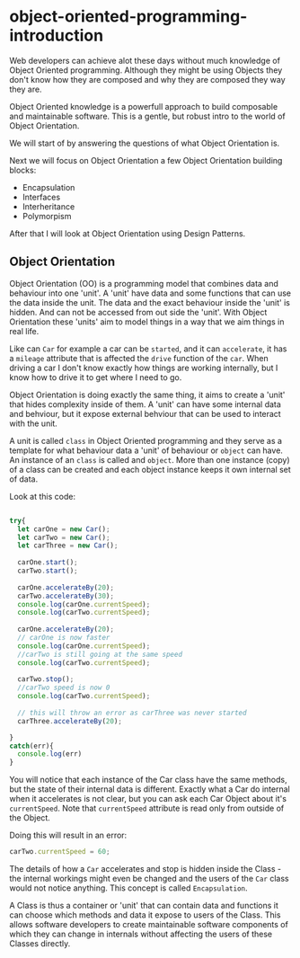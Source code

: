# object-oriented-programming-introduction

Web developers can achieve alot these days without much knowledge of Object Oriented programming. Although they might be using Objects they don't know how they are composed and why they are composed they way they are.

Object Oriented knowledge is a powerfull approach to build composable and maintainable software. This is a gentle, but robust intro to the world of Object Orientation. 

We will start of by answering the questions of what Object Orientation is.

Next we will focus on Object Orientation a few Object Orientation building blocks:

* Encapsulation
* Interfaces
* Interheritance
* Polymorpism

After that I will look at Object Orientation using Design Patterns.

## Object Orientation

Object Orientation (OO) is a programming model that combines data and behaviour into one 'unit'. A 'unit' have data and some functions that can use the data inside the unit. The data and the exact behaviour inside the 'unit' is hidden. And can not be accessed from out side the 'unit'. With Object Orientation these 'units' aim to model things in a way that we aim things in real life. 

Like can `Car` for example a car can be `started`, and it can `accelerate`, it has a `mileage` attribute that is affected the `drive` function of the `car`. When driving a car I don't know exactly how things are working internally, but I know how to drive it to get where I need to go.

Object Orientation is doing exactly the same thing, it aims to create a 'unit' that hides complexity inside of them. A 'unit' can have some internal data and behviour, but it expose external behviour that can be used to interact with the unit.

A unit is called `class` in Object Oriented programming and they serve as a template for what behaviour data a 'unit' of behaviour or `object` can have. An instance of an `class` is called and `object`. More than one instance (copy) of a class can be created and each object instance keeps it own internal set of data.

Look at this code:

```typescript

try{
  let carOne = new Car();
  let carTwo = new Car();
  let carThree = new Car();
  
  carOne.start();
  carTwo.start();
  
  carOne.accelerateBy(20);
  carTwo.accelerateBy(30);
  console.log(carOne.currentSpeed);
  console.log(carTwo.currentSpeed);
  
  carOne.accelerateBy(20);
  // carOne is now faster  
  console.log(carOne.currentSpeed);
  //carTwo is still going at the same speed
  console.log(carTwo.currentSpeed);
  
  carTwo.stop();
  //carTwo speed is now 0
  console.log(carTwo.currentSpeed);
  
  // this will throw an error as carThree was never started
  carThree.accelerateBy(20);

}
catch(err){
  console.log(err)
}
```

You will notice that each instance of the Car class have the same methods, but the state of their internal data is different.
Exactly what a Car do internal when it accelerates is not clear, but you can ask each Car Object about it's `currentSpeed`. Note that `currentSpeed` attribute is read only from outside of the Object.

Doing this will result in an error:

```typescript
carTwo.currentSpeed = 60;
```

The details of how a `Car` accelerates and stop is hidden inside the Class - the internal workings might even be changed and the users of the `Car` class would not notice anything. This concept is called `Encapsulation`.

A Class is thus a container or 'unit' that can contain data and functions it can choose which methods and data it expose to users of the Class. This allows software developers to create maintainable software components of which they can change in internals without affecting the users of these Classes directly.




